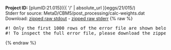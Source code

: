 **Project ID:** [plumID:21.015]({{ '/' | absolute_url }}eggs/21/015/)  
Stderr for source:  MetaD/CBM5/post_processing/calc-weights.dat   
Download: [zipped raw stdout](calc-weights.dat.plumed.stdout.txt.zip) - [zipped raw stderr](calc-weights.dat.plumed.stderr.txt.zip) 
{% raw %}
<pre>
#! Only the first 1000 rows of the error file are shown below
#! To inspect the full error file, please download the zipped raw stderr file above
</pre>
{% endraw %}
